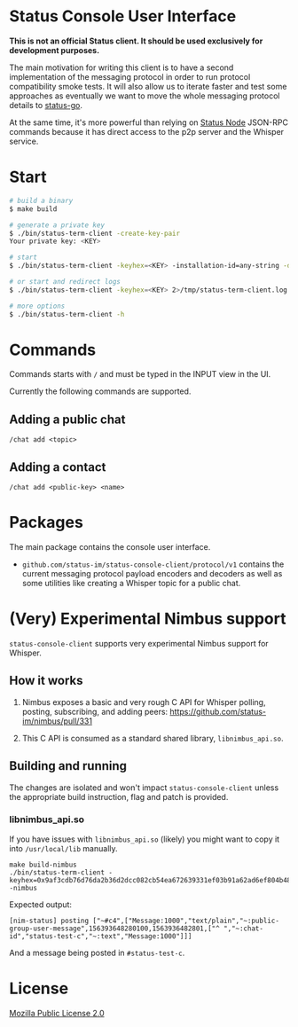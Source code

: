 Status Console User Interface
=============================

**This is not an official Status client. It should be used exclusively for development purposes.**

The main motivation for writing this client is to have a second implementation of the messaging protocol in order to run protocol compatibility smoke tests. It will also allow us to iterate faster and test some approaches as eventually we want to move the whole messaging protocol details to [status-go](https://github.com/status-im/status-go).

At the same time, it's more powerful than relying on [Status Node](https://status.im/docs/run_status_node.html) JSON-RPC commands because it has direct access to the p2p server and the Whisper service.

# Start

```bash
# build a binary
$ make build

# generate a private key
$ ./bin/status-term-client -create-key-pair
Your private key: <KEY>

# start
$ ./bin/status-term-client -keyhex=<KEY> -installation-id=any-string -data-dir=your-data-dir

# or start and redirect logs
$ ./bin/status-term-client -keyhex=<KEY> 2>/tmp/status-term-client.log

# more options
$ ./bin/status-term-client -h
```

# Commands

Commands starts with `/` and must be typed in the INPUT view in the UI.

Currently the following commands are supported.

## Adding a public chat

`/chat add <topic>`

## Adding a contact

`/chat add <public-key> <name>`

# Packages

The main package contains the console user interface.

* `github.com/status-im/status-console-client/protocol/v1` contains the current messaging protocol payload encoders and decoders as well as some utilities like creating a Whisper topic for a public chat.

# (Very) Experimental Nimbus support

`status-console-client` supports very experimental Nimbus support for Whisper.

## How it works

1. Nimbus exposes a basic and very rough C API for Whisper polling, posting,
  subscribing, and adding peers: https://github.com/status-im/nimbus/pull/331

2. This C API is consumed as a standard shared library, `libnimbus_api.so`.

## Building and running

The changes are isolated and won't impact `status-console-client` unless the
appropriate build instruction, flag and patch is provided.

### libnimbus_api.so

If you have issues with `libnimbus_api.so` (likely) you might want to copy it
into `/usr/local/lib` manually.

```
make build-nimbus
./bin/status-term-client -keyhex=0x9af3cdb76d76da2b36d2dcc082cb54ea672639331ef03b91a62ad6ef804b4896 -nimbus
```

Expected output:

```
[nim-status] posting ["~#c4",["Message:1000","text/plain","~:public-group-user-message",156393648280100,1563936482801,["^ ","~:chat-id","status-test-c","~:text","Message:1000"]]]
```

And a message being posted in `#status-test-c`.


# License

[Mozilla Public License 2.0](https://github.com/status-im/status-go/blob/develop/LICENSE.md)
